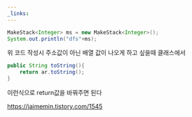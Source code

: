 ```yaml
---
_links:
---
```





```java
MakeStack<Integer> ms = new MakeStack<Integer>();
System.out.println("dfs"+ms);
```
위 코드 작성시 주소값이 아닌 배열 값이 나오게 하고 싶을때
클래스에서 
```java
public String toString(){  
    return ar.toString();  
}
```
이런식으로 return값을 바꿔주면 된다




https://jaimemin.tistory.com/1545